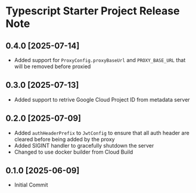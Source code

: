 # Typescript Starter Project Release Note

## 0.4.0 [2025-07-14]

* Added support for `ProxyConfig.proxyBaseUrl` and `PROXY_BASE_URL` that will be removed before proxied

## 0.3.0 [2025-07-13]

* Added support to retrive Google Cloud Project ID from metadata server

## 0.2.0 [2025-07-09]

* Added `authHeaderPrefix` to `JwtConfig` to ensure that all auth header
  are cleared before being added by the proxy
* Added SIGINT handler to gracefully shutdown the server
* Changed to use docker builder from Cloud Build

## 0.1.0 [2025-06-09]

* Initial Commit
